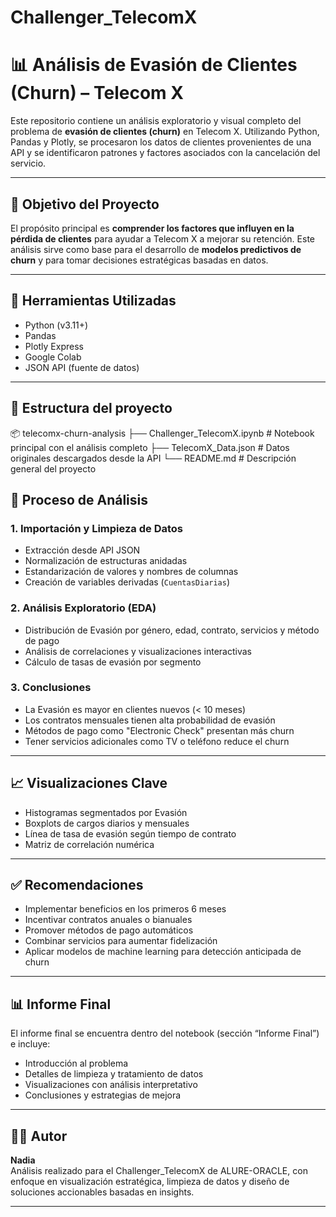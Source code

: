 # Challenger_TelecomX
# 📊 Análisis de Evasión de Clientes (Churn) – Telecom X

Este repositorio contiene un análisis exploratorio y visual completo del problema de **evasión de clientes (churn)** en Telecom X. Utilizando Python, Pandas y Plotly, se procesaron los datos de clientes provenientes de una API y se identificaron patrones y factores asociados con la cancelación del servicio.

---

## 📌 Objetivo del Proyecto

El propósito principal es **comprender los factores que influyen en la pérdida de clientes** para ayudar a Telecom X a mejorar su retención. Este análisis sirve como base para el desarrollo de **modelos predictivos de churn** y para tomar decisiones estratégicas basadas en datos.

---

## 🧰 Herramientas Utilizadas

- Python (v3.11+)
- Pandas
- Plotly Express
- Google Colab
- JSON API (fuente de datos)

---

## 📁 Estructura del proyecto
📦 telecomx-churn-analysis
├── Challenger_TelecomX.ipynb       # Notebook principal con el análisis completo
├── TelecomX_Data.json              # Datos originales descargados desde la API
└── README.md                       # Descripción general del proyecto


## 🔎 Proceso de Análisis

### 1. Importación y Limpieza de Datos
- Extracción desde API JSON
- Normalización de estructuras anidadas
- Estandarización de valores y nombres de columnas
- Creación de variables derivadas (`CuentasDiarias`)

### 2. Análisis Exploratorio (EDA)
- Distribución de Evasión por género, edad, contrato, servicios y método de pago
- Análisis de correlaciones y visualizaciones interactivas
- Cálculo de tasas de evasión por segmento

### 3. Conclusiones
- La Evasión es mayor en clientes nuevos (< 10 meses)
- Los contratos mensuales tienen alta probabilidad de evasión
- Métodos de pago como "Electronic Check" presentan más churn
- Tener servicios adicionales como TV o teléfono reduce el churn

---

## 📈 Visualizaciones Clave

- Histogramas segmentados por Evasión
- Boxplots de cargos diarios y mensuales
- Línea de tasa de evasión según tiempo de contrato
- Matriz de correlación numérica

---

## ✅ Recomendaciones

- Implementar beneficios en los primeros 6 meses
- Incentivar contratos anuales o bianuales
- Promover métodos de pago automáticos
- Combinar servicios para aumentar fidelización
- Aplicar modelos de machine learning para detección anticipada de churn

---

## 📊 Informe Final

El informe final se encuentra dentro del notebook (sección “Informe Final”) e incluye:
- Introducción al problema
- Detalles de limpieza y tratamiento de datos
- Visualizaciones con análisis interpretativo
- Conclusiones y estrategias de mejora

---

## 👩‍💻 Autor

**Nadia**  
Análisis realizado para el Challenger_TelecomX de ALURE-ORACLE, con enfoque en visualización estratégica, limpieza de datos y diseño de soluciones accionables basadas en insights.

---
